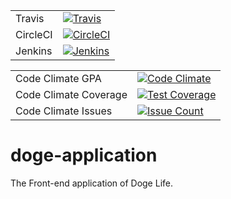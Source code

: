 |            |             |
------------ | -------------
Travis       | [![Travis](https://travis-ci.org/doge-life/doge-application.svg?branch=master)](https://travis-ci.org/doge-life/doge-application)
CircleCI     | [![CircleCI](https://circleci.com/gh/doge-life/doge-application.svg?style=svg)](https://circleci.com/gh/doge-life/doge-application)
Jenkins      | [![Jenkins](http://ec2-107-21-21-140.compute-1.amazonaws.com/buildStatus/icon?job=doge-life/doge-application/master)](http://ec2-107-21-21-140.compute-1.amazonaws.com/job/doge-life/job/doge-application/job/master/)

|            |             |
------------ | -------------
Code Climate GPA | [![Code Climate](https://codeclimate.com/github/doge-life/doge-application/badges/gpa.svg)](https://codeclimate.com/github/doge-life/doge-application)
Code Climate Coverage | [![Test Coverage](https://codeclimate.com/github/doge-life/doge-application/badges/coverage.svg)](https://codeclimate.com/github/doge-life/doge-application/coverage)
Code Climate Issues | [![Issue Count](https://codeclimate.com/github/doge-life/doge-application/badges/issue_count.svg)](https://codeclimate.com/github/doge-life/doge-application)

# doge-application
The Front-end application of Doge Life.

